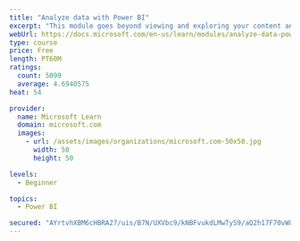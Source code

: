 ```yaml
---
title: "Analyze data with Power BI"
excerpt: "This module goes beyond viewing and exploring your content and explains how to interact with it by working with reports and dashboards to uncover and share new business insights."
webUrl: https://docs.microsoft.com/en-us/learn/modules/analyze-data-power-bi/
type: course
price: Free
length: PT60M
ratings:
  count: 5099
  average: 4.6940575
heat: 54

provider:
  name: Microsoft Learn
  domain: microsoft.com
  images:
    - url: /assets/images/organizations/microsoft.com-50x50.jpg
      width: 50
      height: 50

levels:
  - Beginner

topics:
  - Power BI

secured: "AYrtvhXBM6cHBRA27/uis/B7N/UXVbc9/kNBFvukdLMwTyS9/aQ2h17F70vW8o3UUxXw0xpAULq3LVmbmWTbmC0v/iCcHO/btdKi8O7LBYEQQ25ngdTU1MRJTbAB/Fodmbn3iQxj4tai4pMYdLPfc0ZNajOwxlw225rvAnxnyWqLUwNV1pNAFIuYBk4mKR9T7uQA4RQN7ulqg5QVS/b2j9sWG0nOGL13O9qThjlZ5D9EdMTw3gg3NIZBVgC5Al/5yE1WrwbnsZqQt9kyts0S/ULcPkf8aaI+ohx8bVF1dskvEkA3sj2lHeHXRGpcwamyyJ8Krwgem1r7725QgpsTpgiVsJ3zJX2JsAVrzlorhhvnSrXCJI0LFgo6gKHUv19Hqz8dExLx5ETQqKagRsdIvcfdiuZ/tnOa3qtNx5PQCnM=;NTK19kMI9fhEnoMN6Nu+Qg=="
---
```


